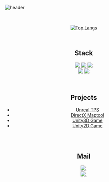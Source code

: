 ![header](https://capsule-render.vercel.app/api?type=Rounded&color=auto&text=Hi!%20I'm%20WonSock)
</br></br></br>

<div align="center">
  
[![Top Langs](https://github-readme-stats.vercel.app/api/top-langs/?username=youwonsock&layout=compact)](https://github.com/youwonsock/github-readme-stats)
</div>
</br>

<h2 align="center"><b> Stack </b></h3>
<div align="center">
<img src="https://img.shields.io/badge/C-A8B9CC?style=flat-square&logo=C&logoColor=white"/> 
  <img src="https://img.shields.io/badge/-C%23-512BD4?style=flat-square&logo=Csharp&logoColor=white"/> 
  <img src="https://img.shields.io/badge/-C++-00599C?style=flat-square&logo=c%2B%2B&logoColor=white"/>   <br/>
  
  <img src="https://img.shields.io/badge/Unreal Engine-0E1128?style=flat-square&logo=Unreal Engine&logoColor=white"/>
  <img src="https://img.shields.io/badge/Unity-FFFFFF?style=flat-square&logo=Unity&logoColor=black"/>
</div>
</br></br>


<h2 align="center"><b> Projects </b></h3>
<div align="center">
  
 * [Unreal TPS](https://github.com/youwonsock/Unreal_Team_Portfolio)  <br/>
 * [DirectX Maptool](https://github.com/youwonsock/DX_Maptool)  <br/>
 * [Unity3D Game](https://github.com/youwonsock/AOT_SourceCode)  <br/>
 * [Unity2D Game](https://github.com/youwonsock/back-to-the-dungeon-scripts)  <br/>
  
</div>
</br></br>


<h2 align="center"><b> Mail </b></h3>
<div align="center">
  <a href="mailto:qazwsx233434@gmail.com">
    <img
      src="https://img.shields.io/badge/qazwsx233434@gmail.com-D14836?style=for-the-badge&logo=gmail&logoColor=white"/>&nbsp
  </a>
  </br>
  <a href="mailto:asdzxc2993@naver.com">
    <img
      src="https://img.shields.io/badge/asdzxc2993@naver.com-03C75A?style=for-the-badge&logo=Naver&logoColor=white"/>&nbsp
  </a>
</div>
</br></br>
